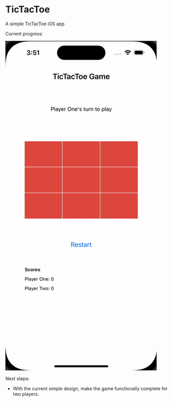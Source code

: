 # TicTacToe
A simple TicTacToe iOS app

Current progress:

![](current.gif)

Next steps:
- With the current simple design, make the game functionally complete for two players.
